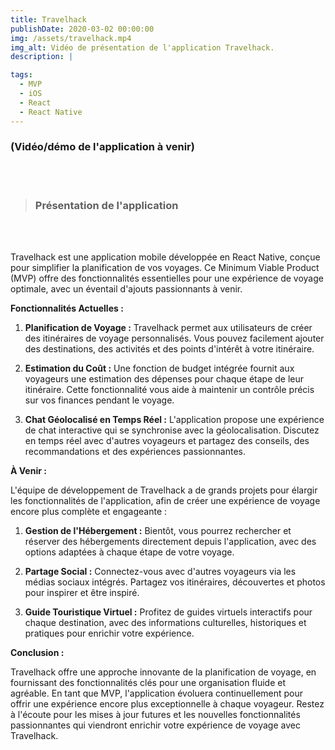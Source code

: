 ```yaml
---
title: Travelhack
publishDate: 2020-03-02 00:00:00
img: /assets/travelhack.mp4
img_alt: Vidéo de présentation de l'application Travelhack.
description: |

tags:
  - MVP
  - iOS
  - React
  - React Native
---
```


### (Vidéo/démo de l'application à venir)

<br/>
<br/>

> ### Présentation de l'application

<br/>
<br/>

Travelhack est une application mobile développée en React Native, conçue pour simplifier la planification de vos voyages. Ce Minimum Viable Product (MVP) offre des fonctionnalités essentielles pour une expérience de voyage optimale, avec un éventail d'ajouts passionnants à venir.

**Fonctionnalités Actuelles :**

1. **Planification de Voyage :** Travelhack permet aux utilisateurs de créer des itinéraires de voyage personnalisés. Vous pouvez facilement ajouter des destinations, des activités et des points d'intérêt à votre itinéraire.

2. **Estimation du Coût :** Une fonction de budget intégrée fournit aux voyageurs une estimation des dépenses pour chaque étape de leur itinéraire. Cette fonctionnalité vous aide à maintenir un contrôle précis sur vos finances pendant le voyage.

3. **Chat Géolocalisé en Temps Réel :** L'application propose une expérience de chat interactive qui se synchronise avec la géolocalisation. Discutez en temps réel avec d'autres voyageurs et partagez des conseils, des recommandations et des expériences passionnantes.

**À Venir :**

L'équipe de développement de Travelhack a de grands projets pour élargir les fonctionnalités de l'application, afin de créer une expérience de voyage encore plus complète et engageante :

1. **Gestion de l'Hébergement :** Bientôt, vous pourrez rechercher et réserver des hébergements directement depuis l'application, avec des options adaptées à chaque étape de votre voyage.

2. **Partage Social :** Connectez-vous avec d'autres voyageurs via les médias sociaux intégrés. Partagez vos itinéraires, découvertes et photos pour inspirer et être inspiré.

3. **Guide Touristique Virtuel :** Profitez de guides virtuels interactifs pour chaque destination, avec des informations culturelles, historiques et pratiques pour enrichir votre expérience.

**Conclusion :**

Travelhack offre une approche innovante de la planification de voyage, en fournissant des fonctionnalités clés pour une organisation fluide et agréable. En tant que MVP, l'application évoluera continuellement pour offrir une expérience encore plus exceptionnelle à chaque voyageur. Restez à l'écoute pour les mises à jour futures et les nouvelles fonctionnalités passionnantes qui viendront enrichir votre expérience de voyage avec Travelhack.


